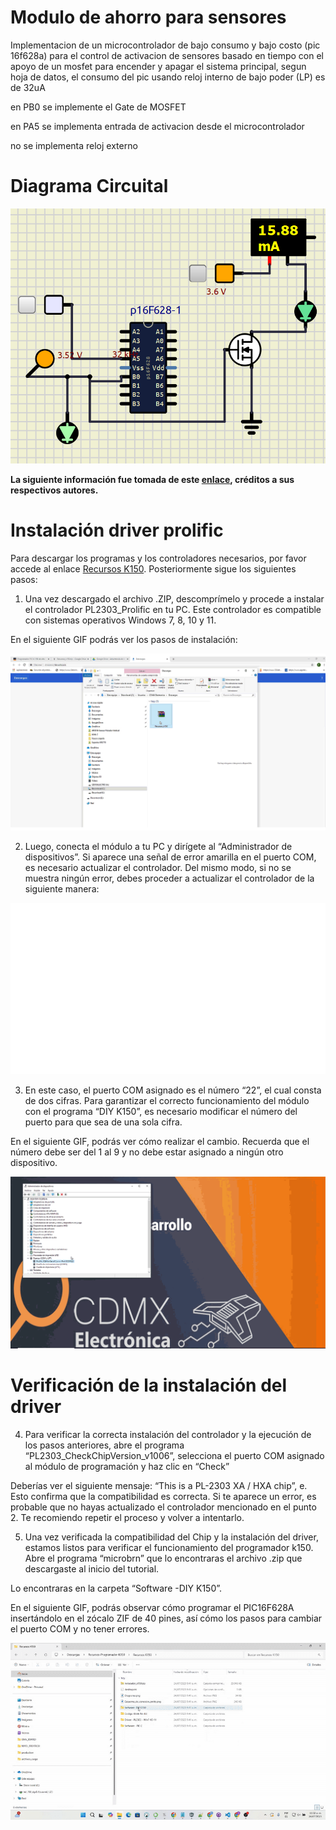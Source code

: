 
# Modulo de ahorro para sensores

Implementacion de un microcontrolador de bajo consumo y bajo costo (pic 16f628a) para el control de activacion de sensores basado en tiempo con el apoyo de un mosfet para encender y apagar el sistema principal, segun hoja de datos, el consumo del pic usando reloj interno de bajo poder (LP) es de 32uA

en PB0 se implemente el Gate de MOSFET

en PA5 se implementa entrada de activacion desde el microcontrolador

no se implementa reloj externo


# Diagrama Circuital


![Diagrama Circuital](Diagrama.png)


**La siguiente información fue tomada de este [enlace](https://blog.uelectronics.com/electronica/aprende-con-nuestro-tutorial-a-programar-el-pic-k-150/), créditos a sus respectivos autores.**

# Instalación driver prolific

Para descargar los programas y los controladores necesarios, por favor accede al enlace  [Recursos K150](https://blog.uelectronics.com/wp-content/uploads/2024/02/Recursos-Programador-K150.zip). Posteriormente sigue los siguientes pasos:

1. Una vez descargado el archivo .ZIP, descomprímelo y procede a instalar el controlador PL2303_Prolific en tu PC. Este controlador es compatible con sistemas operativos Windows 7, 8, 10 y 11.

En el siguiente GIF podrás ver los pasos de instalación:

![Instalar Driver](Instalar_driver.gif)


2. Luego, conecta el módulo a tu PC y dirígete al “Administrador de dispositivos”. Si aparece una señal de error amarilla en el puerto COM, es necesario actualizar el controlador. Del mismo modo, si no se muestra ningún error, debes proceder a actualizar el controlador de la siguiente manera:

![Actualizar Driver](actualizar_driver.gif)


3. En este caso, el puerto COM asignado es el número “22”, el cual consta de dos cifras. Para garantizar el correcto funcionamiento del módulo con el programa “DIY K150”, es necesario modificar el número del puerto para que sea de una sola cifra.

En el siguiente GIF, podrás ver cómo realizar el cambio. Recuerda que el número debe ser del 1 al 9 y no debe estar asignado a ningún otro dispositivo.

![Cambiar Puerto](cambiar_puerto.gif)

# Verificación de la instalación del driver

4. Para verificar la correcta instalación del controlador y la ejecución de los pasos anteriores, abre el programa “PL2303_CheckChipVersion_v1006”, selecciona el puerto COM asignado al módulo de programación y haz clic en “Check”

Deberías ver el siguiente mensaje: “This is a PL-2303 XA / HXA chip”, e. Esto confirma que la compatibilidad es correcta. Si te aparece un error, es probable que no hayas actualizado el controlador mencionado en el punto 2. Te recomiendo repetir el proceso y volver a intentarlo.

5. Una vez verificada la compatibilidad del Chip y la instalación del driver, estamos listos para verificar el funcionamiento del programador k150. Abre el programa “microbrn” que lo encontraras el archivo .zip que descargaste al inicio del tutorial.

Lo encontraras en la carpeta “Software -DIY K150”.

En el siguiente GIF, podrás observar cómo programar el PIC16F628A insertándolo en el zócalo ZIF de 40 pines, así cómo los pasos para cambiar el puerto COM y no tener errores.

![Programacion Pic](quemado_hex.gif)

